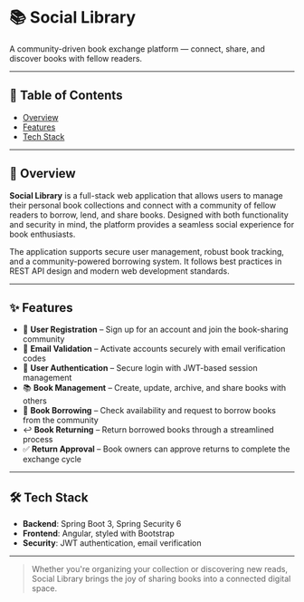 # 📚 Social Library

A community-driven book exchange platform — connect, share, and discover books with fellow readers.

---

## 📑 Table of Contents
- [Overview](#overview)
- [Features](#features)
- [Tech Stack](#tech-stack)

---

## 📝 Overview

**Social Library** is a full-stack web application that allows users to manage their personal book collections and connect with a community of fellow readers to borrow, lend, and share books. Designed with both functionality and security in mind, the platform provides a seamless social experience for book enthusiasts.

The application supports secure user management, robust book tracking, and a community-powered borrowing system. It follows best practices in REST API design and modern web development standards.

---

## ✨ Features

- 🔐 **User Registration** – Sign up for an account and join the book-sharing community  
- 📧 **Email Validation** – Activate accounts securely with email verification codes  
- 🔑 **User Authentication** – Secure login with JWT-based session management  
- 📚 **Book Management** – Create, update, archive, and share books with others  
- 🔄 **Book Borrowing** – Check availability and request to borrow books from the community  
- ↩️ **Book Returning** – Return borrowed books through a streamlined process  
- ✅ **Return Approval** – Book owners can approve returns to complete the exchange cycle  

---

## 🛠 Tech Stack

- **Backend**: Spring Boot 3, Spring Security 6  
- **Frontend**: Angular, styled with Bootstrap  
- **Security**: JWT authentication, email verification

---

> Whether you're organizing your collection or discovering new reads, Social Library brings the joy of sharing books into a connected digital space.
